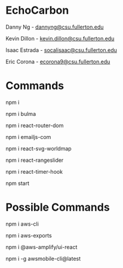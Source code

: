 # EchoCarbon

Danny Ng - dannyng@csu.fullerton.edu

Kevin Dillon - kevin.dillon@csu.fullerton.edu

Isaac Estrada - socalisaac@csu.fullerton.edu

Eric Corona - ecorona9@csu.fullerton.edu


# Commands

npm i

npm i bulma

npm i react-router-dom

npm i emailjs-com

npm i react-svg-worldmap

npm i react-rangeslider

npm i react-timer-hook

npm start

# Possible Commands

npm i aws-cli

npm i aws-exports

npm i @aws-amplify/ui-react

npm i -g awsmobile-cli@latest
